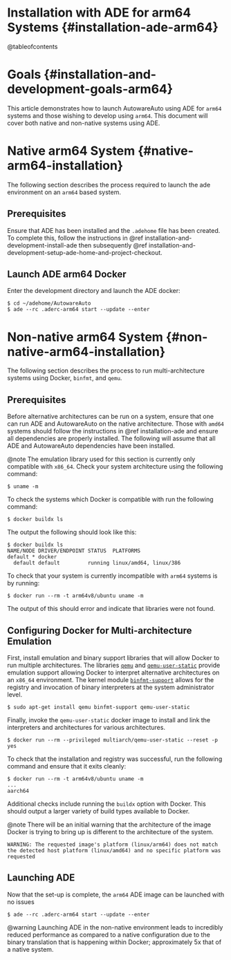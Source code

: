 Installation with ADE for arm64 Systems {#installation-ade-arm64}
=======================================

@tableofcontents

# Goals {#installation-and-development-goals-arm64}

This article demonstrates how to launch AutowareAuto using ADE for `arm64` systems and those
wishing to develop using `arm64`. 
This document will cover both native and non-native systems using ADE.

# Native arm64 System {#native-arm64-installation}

The following section describes the process required to launch the ade environment on an `arm64`
based system.

## Prerequisites

Ensure that ADE has been installed and the `.adehome` file has been created. To complete this,
follow the instructions in @ref installation-and-development-install-ade then subsequently @ref
installation-and-development-setup-ade-home-and-project-checkout.

## Launch ADE arm64 Docker

Enter the development directory and launch the ADE docker:

```
$ cd ~/adehome/AutowareAuto
$ ade --rc .aderc-arm64 start --update --enter
```

# Non-native arm64 System {#non-native-arm64-installation}

The following section describes the process to run multi-architecture systems using Docker,
`binfmt`, and `qemu`.

## Prerequisites

Before alternative architectures can be run on a system, ensure that one can run ADE and
AutowareAuto on the native architecture.
Those with `amd64` systems should follow the instructions in @ref installation-ade and ensure
all dependencies are properly installed.
The following will assume that all ADE and AutowareAuto dependencies have been installed.

@note The emulation library used for this section is currently only compatible with `x86_64`.
Check your system architecture using the following command:
```
$ uname -m
```

To check the systems which Docker is compatible with run the following command:
```
$ docker buildx ls
```

The output the following should look like this:
```
$ docker buildx ls
NAME/NODE DRIVER/ENDPOINT STATUS  PLATFORMS
default * docker
  default default         running linux/amd64, linux/386  
```

To check that your system is currently incompatible with `arm64` systems is by running:
```
$ docker run --rm -t arm64v8/ubuntu uname -m
```
The output of this should error and indicate that libraries were not found.

## Configuring Docker for Multi-architecture Emulation

First, install emulation and binary support libraries that will allow Docker to run multiple
architectures.
The libraries [`qemu`](https://www.qemu.org/) and [`qemu-user-static`](https://github.com/multiarch/qemu-user-static)
provide emulation support allowing Docker to interpret alternative architectures on an `x86_64` environment.
The kernel module [`binfmt-support`](http://binfmt-support.nongnu.org/) allows for the registry
and invocation of binary interpreters at the system administrator level. 
```
$ sudo apt-get install qemu binfmt-support qemu-user-static
```

Finally, invoke the `qemu-user-static` docker image to install and link the interpreters and
architectures for various architectures.
```
$ docker run --rm --privileged multiarch/qemu-user-static --reset -p yes
```

To check that the installation and registry was successful, run the following command and ensure
that it exits cleanly:
```
$ docker run --rm -t arm64v8/ubuntu uname -m
...
aarch64
```

Additional checks include running the `buildx` option with Docker.
This should output a larger variety of build types available to Docker.

@note There will be an initial warning that the architecture of the image Docker is trying to bring
up is different to the architecture of the system.
```
WARNING: The requested image's platform (linux/arm64) does not match the detected host platform (linux/amd64) and no specific platform was requested
```

## Launching ADE

Now that the set-up is complete, the `arm64` ADE image can be launched with no issues
```
$ ade --rc .aderc-arm64 start --update --enter
```

@warning Launching ADE in the non-native environment leads to incredibly reduced performance as
compared to a native configuration due to the binary translation that is happening within Docker;
approximately 5x that of a native system.
